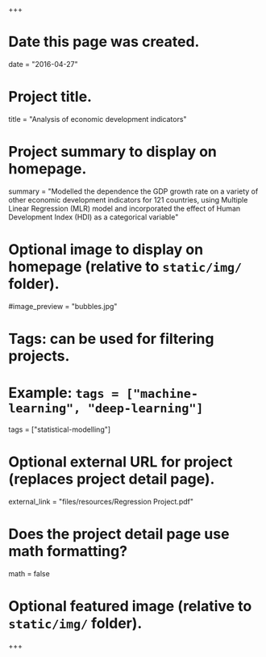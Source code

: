 +++
# Date this page was created.
date = "2016-04-27"

# Project title.
title = "Analysis of economic development indicators"

# Project summary to display on homepage.
summary = "Modelled the dependence the GDP growth rate on a variety of other economic development indicators for 121 countries, using Multiple Linear Regression (MLR) model and incorporated the effect of Human Development Index (HDI) as a categorical variable"

# Optional image to display on homepage (relative to `static/img/` folder).
#image_preview = "bubbles.jpg"

# Tags: can be used for filtering projects.
# Example: `tags = ["machine-learning", "deep-learning"]`
tags = ["statistical-modelling"]

# Optional external URL for project (replaces project detail page).
external_link = "files/resources/Regression Project.pdf"

# Does the project detail page use math formatting?
math = false

# Optional featured image (relative to `static/img/` folder).


+++

